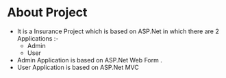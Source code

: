 # About Project 
- It is a Insurance Project which is based on ASP.Net in which there are 2 Applications :- 
   - Admin
   - User
 - Admin Application is based on ASP.Net Web Form .
 - User Application is based on ASP.Net MVC 
